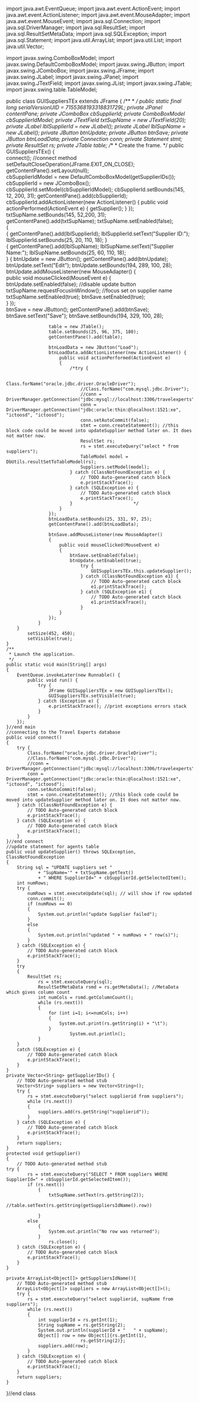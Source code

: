 
import java.awt.EventQueue;
import java.awt.event.ActionEvent;
import java.awt.event.ActionListener;
import java.awt.event.MouseAdapter;
import java.awt.event.MouseEvent;
import java.sql.Connection;
import java.sql.DriverManager;
import java.sql.ResultSet;
import java.sql.ResultSetMetaData;
import java.sql.SQLException;
import java.sql.Statement;
import java.util.ArrayList;
import java.util.List;
import java.util.Vector;

import javax.swing.ComboBoxModel;
import javax.swing.DefaultComboBoxModel;
import javax.swing.JButton;
import javax.swing.JComboBox;
import javax.swing.JFrame;
import javax.swing.JLabel;
import javax.swing.JPanel;
import javax.swing.JTextField;
import javax.swing.JList;
import javax.swing.JTable;
import javax.swing.table.TableModel;


public class GUISuppliersTEx extends JFrame {
		/**
	 * 
	 */
	public static final long serialVersionUID = 7155368193318831729L;
		private JPanel contentPane;
		private JComboBox cbSupplierId;
		private ComboBoxModel cbSupplierIdModel;
		private JTextField txtSupName = new JTextField(20);	
		private JLabel lblSupplierId = new JLabel();
	    private JLabel lblSupName = new JLabel();
		private JButton btnUpdate;
		private JButton btnSave;
		private JButton btnLoadData;
		private Connection conn;
		private Statement stmt;
		private ResultSet rs;
		private JTable table;
	/**
	 * Create the frame.
	 */
	public GUISuppliersTEx() {		
		connect();	//connect method	
		setDefaultCloseOperation(JFrame.EXIT_ON_CLOSE);	
		getContentPane().setLayout(null);		
		cbSupplierIdModel = 
				new DefaultComboBoxModel(getSupplierIDs());
			cbSupplierId = new JComboBox();
			cbSupplierId.setModel(cbSupplierIdModel);
			cbSupplierId.setBounds(145, 12, 200, 31);
			getContentPane().add(cbSupplierId);			
			cbSupplierId.addActionListener(new ActionListener()
			{
				public void actionPerformed(ActionEvent e)
				{
					getSupplier();
				}
			});			
			txtSupName.setBounds(145, 52,200, 31);
			getContentPane().add(txtSupName);
			txtSupName.setEnabled(false);							
			{	
				{
					getContentPane().add(lblSupplierId);
					lblSupplierId.setText("Supplier ID:");
					lblSupplierId.setBounds(25, 20, 110, 18);
				}	
				{
				getContentPane().add(lblSupName);
				lblSupName.setText("Supplier Name:");
				lblSupName.setBounds(25, 60, 110, 18);	
				}
				{
					btnUpdate = new JButton();
					getContentPane().add(btnUpdate);
					btnUpdate.setText("Edit");
					btnUpdate.setBounds(194, 289, 100, 28);					
				btnUpdate.addMouseListener(new MouseAdapter()
				{				
					public void mouseClicked(MouseEvent e)
						{							
							btnUpdate.setEnabled(false); //disable update button
							txtSupName.requestFocusInWindow(); //focus set on supplier name
							txtSupName.setEnabled(true);
							btnSave.setEnabled(true);						
						}
				});			
					btnSave = new JButton();
					getContentPane().add(btnSave);
					btnSave.setText("Save");
					btnSave.setBounds(194, 329, 100, 28);
					
					table = new JTable();
					table.setBounds(25, 96, 375, 180);
					getContentPane().add(table);
					
					btnLoadData = new JButton("Load");
					btnLoadData.addActionListener(new ActionListener() {
						public void actionPerformed(ActionEvent e) 
						{							
							/*try {
																
								Class.forName("oracle.jdbc.driver.OracleDriver");
								//Class.forName("com.mysql.jdbc.Driver");
								//conn = DriverManager.getConnection("jdbc:mysql://localhost:3306/travelexperts","root","");
								conn = DriverManager.getConnection("jdbc:oracle:thin:@localhost:1521:xe", "ictoosd", "ictoosd");		
								conn.setAutoCommit(false);
								stmt = conn.createStatement(); //this block code could be moved into updateSupplier method later on. It does not matter now.
								ResultSet rs;
								rs = stmt.executeQuery("select * from suppliers");
								TableModel model = DbUtils.resultSetToTableModel(rs);
								Suppliers.setModel(model);
							} catch (ClassNotFoundException e) {
								// TODO Auto-generated catch block
								e.printStackTrace();
							} catch (SQLException e) {
								// TODO Auto-generated catch block
								e.printStackTrace();
							}						*/
						}
					});
					btnLoadData.setBounds(25, 331, 97, 25);
					getContentPane().add(btnLoadData);
					
					btnSave.addMouseListener(new MouseAdapter()
					{
						public void mouseClicked(MouseEvent e)
						{
							btnSave.setEnabled(false);
							btnUpdate.setEnabled(true);					
								try {
									GUISuppliersTEx.this.updateSupplier();
								} catch (ClassNotFoundException e1) {
									// TODO Auto-generated catch block
									e1.printStackTrace();
								} catch (SQLException e1) {
									// TODO Auto-generated catch block
									e1.printStackTrace();
								}
						}
					});
				}
		}		
			setSize(452, 450);
			setVisible(true);	
	}
	/**
	 * Launch the application.
	 */
	public static void main(String[] args)
	{
		EventQueue.invokeLater(new Runnable() {
			public void run() {
				try {
					JFrame GUISuppliersTEx = new GUISuppliersTEx();
					GUISuppliersTEx.setVisible(true);
				} catch (Exception e) {
					e.printStackTrace(); //print exceptions errors stack
				}
			}
		});
	}//end main	
	//connecting to the Travel Experts database
	public void connect()
	{
        try {
			Class.forName("oracle.jdbc.driver.OracleDriver");
			//Class.forName("com.mysql.jdbc.Driver");
			//conn = DriverManager.getConnection("jdbc:mysql://localhost:3306/travelexperts","root","");
			conn = DriverManager.getConnection("jdbc:oracle:thin:@localhost:1521:xe", "ictoosd", "ictoosd");		
	        conn.setAutoCommit(false);
	        stmt = conn.createStatement(); //this block code could be moved into updateSupplier method later on. It does not matter now.
		} catch (ClassNotFoundException e) {
			// TODO Auto-generated catch block
			e.printStackTrace();
		} catch (SQLException e) {
			// TODO Auto-generated catch block
			e.printStackTrace();
		}
	}//end connect	
	//update statement for agents table
	public void updateSupplier() throws SQLException, ClassNotFoundException
	{			
		String sql = "UPDATE suppliers set "
	        	+ "SupName='" + txtSupName.getText()
	        	+ " WHERE SupplierId=" + cbSupplierId.getSelectedItem(); 
        int numRows;
		try {
			numRows = stmt.executeUpdate(sql); // will show if row updated
			conn.commit();
			if (numRows == 0)
			{
				System.out.println("update Supplier failed");
			}
			else
			{
				System.out.println("updated " + numRows + " row(s)");
			}
		} catch (SQLException e) {
			// TODO Auto-generated catch block
			e.printStackTrace();
		}  
		try
		{
			ResultSet rs;
				rs = stmt.executeQuery(sql);
				ResultSetMetaData rsmd = rs.getMetaData(); //MetaData which gives column count
				int numCols = rsmd.getColumnCount();
				while (rs.next())
				{
					for (int i=1; i<=numCols; i++)
					{
						System.out.print(rs.getString(i) + "\t");
					}
							System.out.println();
				}
		}	
		catch (SQLException e) {
			// TODO Auto-generated catch block
			e.printStackTrace();
		}
	}	
	private Vector<String> getSupplierIDs() {
		// TODO Auto-generated method stub
		Vector<String> suppliers = new Vector<String>();
		try {
			rs = stmt.executeQuery("select supplierid from suppliers");
			while (rs.next())
			{
				suppliers.add(rs.getString("supplierid"));
			}
		} catch (SQLException e) {
			// TODO Auto-generated catch block
			e.printStackTrace();
		}
		return suppliers;
	}
	protected void getSupplier()
	{
		// TODO Auto-generated method stub
	try {
			rs = stmt.executeQuery("SELECT * FROM suppliers WHERE SupplierId=" + cbSupplierId.getSelectedItem());
			if (rs.next())
				{
					txtSupName.setText(rs.getString(2));
					//table.setText(rs.getString(getSuppliersIdName().row))
					
				}
			else
				{
					System.out.println("No row was returned");
				}
					rs.close();
		} catch (SQLException e) {
			// TODO Auto-generated catch block
			e.printStackTrace();
		}		
	}
	
	private ArrayList<Object[]> getSuppliersIdName(){
		// TODO Auto-generated method stub
		ArrayList<Object[]> suppliers = new ArrayList<Object[]>();
		try {
			rs = stmt.executeQuery("select supplierid, supName from suppliers");
			while (rs.next())
			{
				int supplierId = rs.getInt(1);
                String supName = rs.getString(2);
				System.out.println(supplierId + "   " + supName);               
			    Object[] row = new Object[]{rs.getInt(1), 
			                    rs.getString(2)};	
			    suppliers.add(row);
			}
		} catch (SQLException e) {
			// TODO Auto-generated catch block
			e.printStackTrace();
		}
		return suppliers;
	}
	
}//end class


